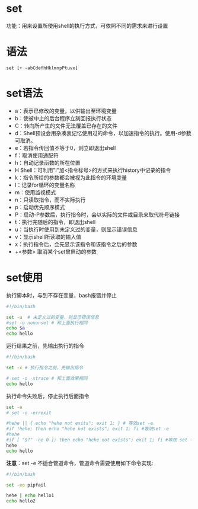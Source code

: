 # set
功能：用来设置所使用shell的执行方式，可依照不同的需求来进行设置

# 语法

`set [+ -abCdefhHklmnpPtuvx]`

# set语法

* a：表示已修改的变量，以供输出至环境变量
* b：使被中止的后台程序立刻回报执行状态
* C：转向所产生的文件无法覆盖已存在的文件
* d：Shell预设会用杂凑表记忆使用过的命令，以加速指令的执行。使用-d参数可取消。
* e：若指令传回值不等于0，则立即退出shell
* f：取消使用通配符
* h：自动记录函数的所在位置
* H Shell：可利用”!”加<指令标号>的方式来执行history中记录的指令
* k：指令所给的参数都会被视为此指令的环境变量
* l：记录for循环的变量名称
* m：使用监视模式
* n：只读取指令，而不实际执行
* p：启动优先顺序模式
* P：启动-P参数后，执行指令时，会以实际的文件或目录来取代符号链接
* t：执行完随后的指令，即退出shell
* u：当执行时使用到未定义过的变量，则显示错误信息
* v：显示shell所读取的输入值
* x：执行指令后，会先显示该指令和该指令之后的参数
* +<参数> 取消某个set曾启动的参数

# set使用

执行脚本时，与到不存在变量，bash报错并停止

```bash
#!/bin/bash

set -u  # 未定义过的变量，则显示错误信息
#set -o nonunset # 和上面执行相同
echo $a
echo hello
```

运行结果之前，先输出执行的指令

```bash
#!/bin/bash

set -x # 执行指令之前，先输出指令

# set -o -xtrace # 和上面效果相同
echo hello
```

执行命令失败后，停止执行后面指令

```bash
set -e 
# set -o -errexit

#hehe || { echo "hehe not exits"; exit 1; } # 等效set -e
#if !hehe; then echo "hehe not exists"; exit 1; fi #等效set -e
#hehe
#if [ "$?" -ne 0 ]; then echo "hehe not exists"; exit 1; fi #等效 set -e
hehe
echo hello
```

**注意**：set -e 不适合管道命令，管道命令需要使用如下命令实现:

```bash
#!/bin/bash

set -eo pipfail

hehe | echo hello1
echo hello2
```
